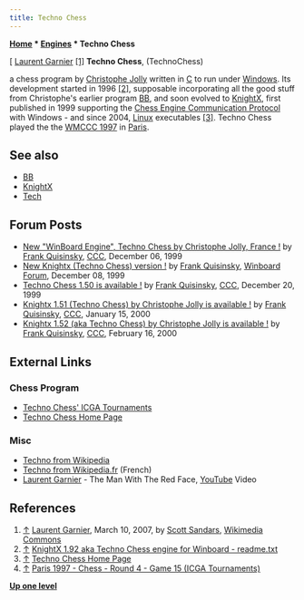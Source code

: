 ```yaml
---
title: Techno Chess
---
```

**[Home](Home "Home") \* [Engines](Engines "Engines") \* Techno Chess**



[ [Laurent Garnier](https://en.wikipedia.org/wiki/Laurent_Garnier) <a id="cite-note-1" href="#cite-ref-1">[1]</a>
**Techno Chess**, (TechnoChess)  

a chess program by [Christophe Jolly](Christophe_Jolly "Christophe Jolly") written in [C](C "C") to run under [Windows](Windows "Windows"). 
Its development started in 1996 <a id="cite-note-2" href="#cite-ref-2">[2]</a>, 
supposable incorporating all the good stuff from Christophe's earlier program [BB](BB "BB"), and soon evolved to [KnightX](KnightX "KnightX"), first published in 1999 supporting the [Chess Engine Communication Protocol](Chess_Engine_Communication_Protocol "Chess Engine Communication Protocol") with Windows - and since 2004, [Linux](Linux "Linux") executables <a id="cite-note-3" href="#cite-ref-3">[3]</a>. 
Techno Chess played the the [WMCCC 1997](WMCCC_1997 "WMCCC 1997") in [Paris](https://en.wikipedia.org/wiki/Paris). 



## See also


* [BB](BB "BB")
* [KnightX](KnightX "KnightX")
* [Tech](Tech "Tech")


## Forum Posts


* [New "WinBoard Engine", Techno Chess by Christophe Jolly, France !](https://www.stmintz.com/ccc/index.php?id=81150) by [Frank Quisinsky](Frank_Quisinsky "Frank Quisinsky"), [CCC](CCC "CCC"), December 06, 1999
* [New Knightx (Techno Chess) version !](http://www.open-aurec.com/wbforum/viewtopic.php?f=18&t=30618) by [Frank Quisinsky](Frank_Quisinsky "Frank Quisinsky"), [Winboard Forum](Computer_Chess_Forums "Computer Chess Forums"), December 08, 1999
* [Techno Chess 1.50 is available !](https://www.stmintz.com/ccc/index.php?id=83493) by [Frank Quisinsky](Frank_Quisinsky "Frank Quisinsky"), [CCC](CCC "CCC"), December 20, 1999
* [Knightx 1.51 (Techno Chess) by Christophe Jolly is available !](https://www.stmintz.com/ccc/index.php?id=88993) by [Frank Quisinsky](Frank_Quisinsky "Frank Quisinsky"), [CCC](CCC "CCC"), January 15, 2000
* [Knightx 1.52 (aka Techno Chess) by Christophe Jolly is available !](https://www.stmintz.com/ccc/index.php?id=97672) by [Frank Quisinsky](Frank_Quisinsky "Frank Quisinsky"), [CCC](CCC "CCC"), February 16, 2000


## External Links


### Chess Program


* [Techno Chess' ICGA Tournaments](https://www.game-ai-forum.org/icga-tournaments/program.php?id=39)
* [Techno Chess Home Page](http://technochess.free.fr/)


### Misc


* [Techno from Wikipedia](https://en.wikipedia.org/wiki/Techno)
* [Techno from Wikipedia.fr](http://fr.wikipedia.org/wiki/Techno) (French)
* [Laurent Garnier](https://en.wikipedia.org/wiki/Laurent_Garnier) - The Man With The Red Face, [YouTube](https://en.wikipedia.org/wiki/YouTube) Video


 
## References


1. <a id="cite-ref-1" href="#cite-note-1">↑</a> [Laurent Garnier](https://commons.wikimedia.org/wiki/File:Laurentgarnier.jpg), March 10, 2007, by [Scott Sandars](https://www.flickr.com/people/79925938@N00), [Wikimedia Commons](https://en.wikipedia.org/wiki/Wikimedia_Commons)
2. <a id="cite-ref-2" href="#cite-note-2">↑</a> [KnightX 1.92 aka Techno Chess engine for Winboard - readme.txt](http://technochess.free.fr/readme.txt)
3. <a id="cite-ref-3" href="#cite-note-3">↑</a> [Techno Chess Home Page](http://technochess.free.fr/)
4. <a id="cite-ref-4" href="#cite-note-4">↑</a> [Paris 1997 - Chess - Round 4 - Game 15 (ICGA Tournaments)](https://www.game-ai-forum.org/icga-tournaments/round.php?tournament=5&round=4&id=15)

**[Up one level](Engines "Engines")**







 
